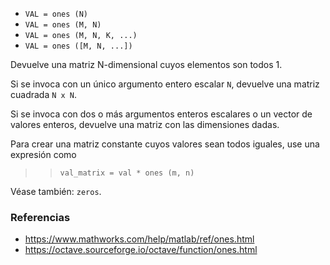 - `VAL = ones (N)`
- `VAL = ones (M, N)`
- `VAL = ones (M, N, K, ...)`
- `VAL = ones ([M, N, ...])`

Devuelve una matriz N-dimensional cuyos elementos son todos 1.

Si se invoca con un único argumento entero escalar `N`, devuelve una matriz
cuadrada `N x N`.

Si se invoca con dos o más argumentos enteros escalares o un vector de valores
enteros, devuelve una matriz con las dimensiones dadas.

Para crear una matriz constante cuyos valores sean todos iguales, use una
expresión como

> > `val_matrix = val * ones (m, n)`

Véase también: `zeros`.

### Referencias

- https://www.mathworks.com/help/matlab/ref/ones.html
- https://octave.sourceforge.io/octave/function/ones.html
